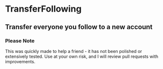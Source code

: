 # TransferFollowing
## Transfer everyone you follow to a new account

### Please Note
This was quickly made to help a friend - it has not been polished or extensively tested. Use at your own risk, and I will review pull requests with improvements.
